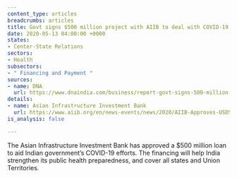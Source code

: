 ```yaml
---
content_type: articles
breadcrumbs: articles
title: Govt signs $500 million project with AIIB to deal with COVID-19 pandemic
date: 2020-05-13 04:00:00 +0000
states:
- Center-State Relations
sectors:
- Health
subsectors:
- " Financing and Payment "
sources:
- name: DNA
  url: https://www.dnaindia.com/business/report-govt-signs-500-million-project-with-aiib-to-deal-with-covid-19-pandemic-2824127
details:
- name: Asian Infrastructure Investment Bank
  url: https://www.aiib.org/en/news-events/news/2020/AIIB-Approves-USD500M-to-Support-Indias-Response-to-COVID-19.html
is_analysis: false

---
```

The Asian Infrastructure Investment Bank has approved a $500 million loan to aid Indian government’s COVID-19 efforts. The financing will help India strengthen its public health preparedness, and cover all states and Union Territories.